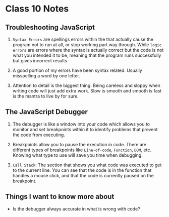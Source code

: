 # Class 10 Notes

## Troubleshooting JavaScript

1. `Syntax Errors` are spellings errors within the that actually cause the program not to run at all, or stop working part way through. While `logic errors` are errors where the syntax is actually correct but the code is not what you intended it to be, meaning that the program runs successfully but gives incorrect results.

2. A good portion of my errors have been syntax related. Usually misspelling a word by one letter.

3. Attention to detail is the biggest thing. Being careless and sloppy when writing code will just add extra work. Slow is smooth and smooth is fast is the mantra to live by for sure.

## The JavaScript Debugger

1. The debugger is like a window into your code which allows you to monitor and set breakpoints within it to identify problems that prevent the code from executing.

2. Breakpoints allow you to pause the execution in code. There are different types of breakpoints like `Line-of-code`, `Function`, `DOM`, etc. Knowing what type to use will save you time when debugging.

3. `Call Stack`: The  section that shows you what code was executed to get to the current line. You can see that the code is in the function that handles a mouse click, and that the code is currently paused on the breakpoint.

## Things I want to know more about

- Is the debugger always accurate in what is wrong with code?
